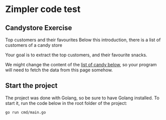 # Zimpler code test

## Candystore Exercise
Top customers and their favourites
Below this introduction, there is a list of customers of a candy store

Your goal is to extract the top customers, and their favourite snacks.

We might change the content of the [list of candy below](https://candystore.zimpler.net/#candystore-customers), so your program will need to fetch the data from this page somehow.

## Start the project
The project was done with Golang, so be sure to have Golang installed.
To start it, run the code below in the root folder of the project:
```shell
go run cmd/main.go
```